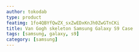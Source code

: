 ```yaml
---
author: tokodab
type: product
featimg: 1fo4QBYfQwZX_sxZwEDxKnJh0ZwGTnCKi
title: Van Gogh skeleton Samsung Galaxy S9 Case
tags: [samsung, galaxy, s9]
category: [samsung]
---
```

